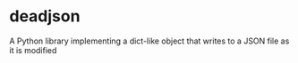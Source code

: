 # deadjson
A Python library implementing a dict-like object that writes to a JSON file as it is modified
